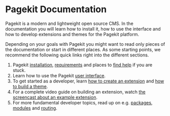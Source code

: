 # Pagekit Documentation

<p class="uk-article-lead">Pagekit is a modern and lightweight open source CMS. In the documentation you will learn how to install it, how to use the interface and how to develop extensions and themes for the Pagekit platform.</p>

Depending on your goals with Pagekit you might want to read only pieces of the documentation or start in different places. As some starting points, we recommend the following quick links right into the different sections.

1. Pagekit [installation](installation.md), [requirements](requirements.md) and places to [find help](../getting-started/getting-help.md) if you are stuck.
2. Learn how to use the Pagekit [user interface](../user-interface/dashboard.md).
3. To get started as a developer, learn [how to create an extension](../developer-guides/extensions.md) and [how to build a theme](../developer-guides/themes.md).
4. For a complete video guide on building an extension, watch [the screencast about an example extension](../developer-guides/todo-extension.md).
5. For more fundamental developer topics, read up on e.g. [packages](../developer-basics/packages.md), [modules](../developer-basics/modules.md) and [routing](../developer-basics/routing.md).

